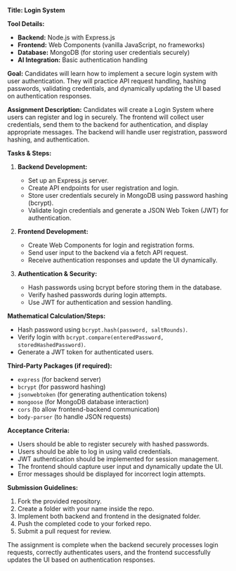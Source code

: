 **Title: Login System**

**Tool Details:**
- **Backend:** Node.js with Express.js
- **Frontend:** Web Components (vanilla JavaScript, no frameworks)
- **Database:** MongoDB (for storing user credentials securely)
- **AI Integration:** Basic authentication handling

**Goal:**
Candidates will learn how to implement a secure login system with user authentication. They will practice API request handling, hashing passwords, validating credentials, and dynamically updating the UI based on authentication responses.

**Assignment Description:**
Candidates will create a Login System where users can register and log in securely. The frontend will collect user credentials, send them to the backend for authentication, and display appropriate messages. The backend will handle user registration, password hashing, and authentication.

**Tasks & Steps:**
1. **Backend Development:**
   - Set up an Express.js server.
   - Create API endpoints for user registration and login.
   - Store user credentials securely in MongoDB using password hashing (bcrypt).
   - Validate login credentials and generate a JSON Web Token (JWT) for authentication.

2. **Frontend Development:**
   - Create Web Components for login and registration forms.
   - Send user input to the backend via a fetch API request.
   - Receive authentication responses and update the UI dynamically.

3. **Authentication & Security:**
   - Hash passwords using bcrypt before storing them in the database.
   - Verify hashed passwords during login attempts.
   - Use JWT for authentication and session handling.

**Mathematical Calculation/Steps:**
- Hash password using `bcrypt.hash(password, saltRounds)`.
- Verify login with `bcrypt.compare(enteredPassword, storedHashedPassword)`.
- Generate a JWT token for authenticated users.

**Third-Party Packages (if required):**
- `express` (for backend server)
- `bcrypt` (for password hashing)
- `jsonwebtoken` (for generating authentication tokens)
- `mongoose` (for MongoDB database interaction)
- `cors` (to allow frontend-backend communication)
- `body-parser` (to handle JSON requests)

**Acceptance Criteria:**
- Users should be able to register securely with hashed passwords.
- Users should be able to log in using valid credentials.
- JWT authentication should be implemented for session management.
- The frontend should capture user input and dynamically update the UI.
- Error messages should be displayed for incorrect login attempts.

**Submission Guidelines:**
1. Fork the provided repository.
2. Create a folder with your name inside the repo.
3. Implement both backend and frontend in the designated folder.
4. Push the completed code to your forked repo.
5. Submit a pull request for review.

The assignment is complete when the backend securely processes login requests, correctly authenticates users, and the frontend successfully updates the UI based on authentication responses.

